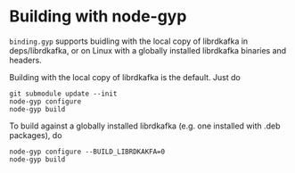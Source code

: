 # Building with node-gyp

`binding.gyp` supports buidling with the local copy of librdkafka in
deps/librdkafka, or on Linux with a globally installed librdkafka binaries and
headers.

Building with the local copy of librdkafka is the default.  Just do

```
git submodule update --init
node-gyp configure
node-gyp build
````

To build against a globally installed librdkafka (e.g. one installed
with .deb packages), do

```
node-gyp configure --BUILD_LIBRDKAKFA=0
node-gyp build
```
